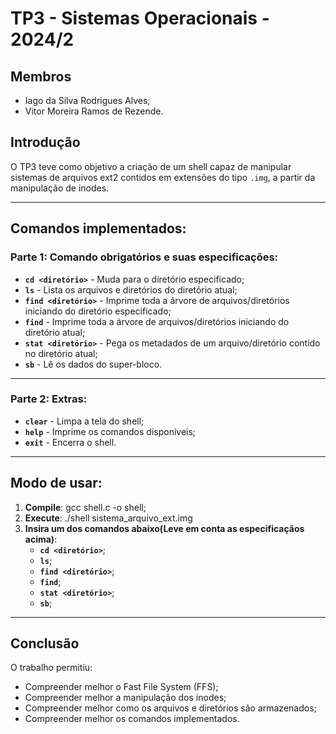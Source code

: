 # TP3 - Sistemas Operacionais - 2024/2 

## Membros

- Iago da Silva Rodrigues Alves;
- Vitor Moreira Ramos de Rezende.

## Introdução
O TP3 teve como objetivo a criação de um shell capaz de manipular sistemas de arquivos ext2 contidos em extensões do tipo `.img`, a partir da manipulação de inodes.

---

## Comandos implementados:

### Parte 1: Comando obrigatórios e suas especificações:
- **`cd <diretório>`** - Muda para o diretório especificado;
- **`ls`** - Lista os arquivos e diretórios do diretório atual;
- **`find <diretório>`** - Imprime toda a árvore de arquivos/diretórios iniciando do diretório especificado;
- **`find`** - Imprime toda a árvore de arquivos/diretórios iniciando do diretório atual;
- **`stat <diretório>`** - Pega os metadados de um arquivo/diretório contido no diretório atual;
- **`sb`** - Lê os dados do super-bloco.
---
### Parte 2: Extras:

- **`clear`** - Limpa a tela do shell;
- **`help`** - Imprime os comandos disponíveis;
- **`exit`** - Encerra o shell.
  
---

## Modo de usar:

1. **Compile**: gcc shell.c -o shell;
2. **Execute**: ./shell sistema_arquivo_ext.img
3. **Insira um dos comandos abaixo(Leve em conta as especificaçãos acima)**:
    - **`cd <diretório>`**;
    - **`ls`**;
    - **`find <diretório>`**;
    - **`find`**;
    - **`stat <diretório>`**;
    - **`sb`**;

---

## Conclusão
O trabalho permitiu:
- Compreender melhor o Fast File System (FFS);
- Compreender melhor a manipulação dos inodes;
- Compreender melhor como os arquivos e diretórios são armazenados;
- Compreender melhor os comandos implementados.
